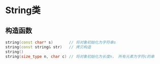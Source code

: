 # String类

## 构造函数

```c++
string(const char* s)       // 将对象初始化为字符串s
string(const string& str)   // 拷贝构造
string()
string(size_type n, char c) // 将对象初始化为长度n， 所有元素为字符c的串

```
